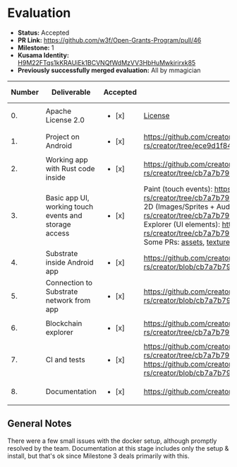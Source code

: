 # Evaluation

- **Status:** Accepted
- **PR Link:** https://github.com/w3f/Open-Grants-Program/pull/46
- **Milestone:** 1
- **Kusama Identity:** [H9M22FTqs1kKRAUiEk1BCVNQfWdMzVV3HbHuMwkirirxk85](https://polkascan.io/pre/kusama/account/H9M22FTqs1kKRAUiEk1BCVNQfWdMzVV3HbHuMwkirirxk85)
- **Previously successfully merged evaluation:** All by mmagician

| Number | Deliverable                                           | Accepted               | Link                                                                                                                                                                                                                                                                                                                                                                                                                                                                                                                                                                                                                                      | Evaluation Notes |
| ------ | ----------------------------------------------------- | ---------------------- | ----------------------------------------------------------------------------------------------------------------------------------------------------------------------------------------------------------------------------------------------------------------------------------------------------------------------------------------------------------------------------------------------------------------------------------------------------------------------------------------------------------------------------------------------------------------------------------------------------------------------------------------- | ---------------- |
| 0.     | Apache License 2.0                                    | <ul><li>[x] </li></ul> | [License](https://github.com/emeraldpay/polkaj/blob/master/LICENSE)                                                                                                                                                                                                                                                                                                                                                                                                                                                                                                                                                                       | -                |
| 1.     | Project on Android                                    | <ul><li>[x] </li></ul> | https://github.com/creator-rs/creator/tree/ece9d1f84816ef7420533fe35167cb1a5baca6c5/platforms/android                                                                                                                                                                                                                                                                                                                                                                                                                                                                                                                                     |
| 2.     | Working app with Rust code inside                     | <ul><li>[x] </li></ul> | https://github.com/creator-rs/creator/tree/cb7a7b79fd19fc04f43a9f40e2d9f2ef8f2ed428/examples/3d                                                                                                                                                                                                                                                                                                                                                                                                                                                                                                                                           |
| 3.     | Basic app UI, working touch events and storage access | <ul><li>[x] </li></ul> | Paint (touch events): https://github.com/creator-rs/creator/tree/cb7a7b79fd19fc04f43a9f40e2d9f2ef8f2ed428/examples/paint <br> 2D (Images/Sprites + Audio): https://github.com/creator-rs/creator/tree/cb7a7b79fd19fc04f43a9f40e2d9f2ef8f2ed428/examples/2d <br> Explorer (UI elements): https://github.com/creator-rs/creator/tree/cb7a7b79fd19fc04f43a9f40e2d9f2ef8f2ed428/examples/explorer <br> Some PRs: [assets](https://github.com/bevyengine/bevy/pull/723), [textures fix](https://github.com/bevyengine/bevy/pull/675), [audio](https://github.com/RustAudio/cpal/pull/491), [etc](https://github.com/bevyengine/bevy/issues/86) |
| 4.     | Substrate inside Android app                          | <ul><li>[x] </li></ul> | https://github.com/creator-rs/creator/blob/cb7a7b79fd19fc04f43a9f40e2d9f2ef8f2ed428/examples/explorer/Cargo.toml#L10                                                                                                                                                                                                                                                                                                                                                                                                                                                                                                                      |
| 5.     | Connection to Substrate network from app              | <ul><li>[x] </li></ul> | https://github.com/creator-rs/creator/blob/cb7a7b79fd19fc04f43a9f40e2d9f2ef8f2ed428/examples/explorer/src/explorer.rs#L22                                                                                                                                                                                                                                                                                                                                                                                                                                                                                                                 |
| 6.     | Blockchain explorer                                   | <ul><li>[x] </li></ul> | https://github.com/creator-rs/creator/tree/cb7a7b79fd19fc04f43a9f40e2d9f2ef8f2ed428/examples/explorer                                                                                                                                                                                                                                                                                                                                                                                                                                                                                                                                     |
| 7.     | CI and tests                                          | <ul><li>[x] </li></ul> | https://github.com/creator-rs/creator/tree/cb7a7b79fd19fc04f43a9f40e2d9f2ef8f2ed428/.github/workflows https://github.com/creator-rs/creator/blob/cb7a7b79fd19fc04f43a9f40e2d9f2ef8f2ed428/.github/docker/android.Dockerfile                                                                                                                                                                                                                                                                                                                                                                                                               |
| 8.     | Documentation                                         | <ul><li>[x] </li></ul> | https://github.com/creator-rs/creator/wiki                                                                                                                                                                                                                                                                                                                                                                                                                                                                                                                                                                                                |

## General Notes

There were a few small issues with the docker setup, although promptly resolved by the team.
Documentation at this stage includes only the setup & install, but that's ok since Milestone 3 deals primarily with this.
